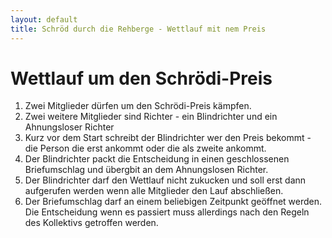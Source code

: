 ```yaml
---
layout: default
title: Schröd durch die Rehberge - Wettlauf mit nem Preis
---
```


# Wettlauf um den Schrödi-Preis

1. Zwei Mitglieder dürfen um den Schrödi-Preis kämpfen.
1. Zwei weitere Mitglieder sind Richter - ein Blindrichter und ein Ahnungsloser Richter
1. Kurz vor dem Start schreibt der Blindrichter wer den Preis bekommt - die Person die erst ankommt oder die als zweite ankommt.
1. Der Blindrichter packt die Entscheidung in einen geschlossenen Briefumschlag und übergbit an dem Ahnungslosen Richter.
1. Der Blindrichter darf den Wettlauf nicht zukucken und soll erst dann aufgerufen werden wenn alle Mitglieder den Lauf abschließen.
1. Der Briefumschlag darf an einem beliebigen Zeitpunkt geöffnet werden. Die Entscheidung wenn es passiert muss allerdings nach den Regeln des Kollektivs getroffen werden.
